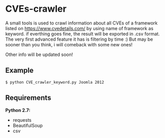 # CVEs-crawler
A small tools is used to crawl information about all CVEs of a framework listed on https://www.cvedetails.com/ by using name of framework as keyword. if everthing goes fine, the result will be exported in .csv format. The very first advanced feature it has is filtering by time :) But may be sooner than you think, i will comeback with some new ones!

Other info will be updated soon!
##  Example
```
$ python CVE_crawler_keyword.py Joomla 2012
```
## Requirements
**Python 2.7:**
- requests
- BeautifulSoup
- csv
